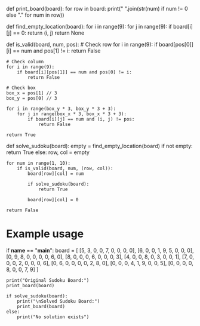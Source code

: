 
def print_board(board):
    for row in board:
        print(" ".join(str(num) if num != 0 else "." for num in row))

def find_empty_location(board):
    for i in range(9):
        for j in range(9):
            if board[i][j] == 0:
                return (i, j)
    return None

def is_valid(board, num, pos):
    # Check row
    for i in range(9):
        if board[pos[0]][i] == num and pos[1] != i:
            return False

    # Check column
    for i in range(9):
        if board[i][pos[1]] == num and pos[0] != i:
            return False

    # Check box
    box_x = pos[1] // 3
    box_y = pos[0] // 3

    for i in range(box_y * 3, box_y * 3 + 3):
        for j in range(box_x * 3, box_x * 3 + 3):
            if board[i][j] == num and (i, j) != pos:
                return False

    return True

def solve_sudoku(board):
    empty = find_empty_location(board)
    if not empty:
        return True
    else:
        row, col = empty

    for num in range(1, 10):
        if is_valid(board, num, (row, col)):
            board[row][col] = num

            if solve_sudoku(board):
                return True

            board[row][col] = 0

    return False

# Example usage
if __name__ == "__main__":
    board = [
        [5, 3, 0, 0, 7, 0, 0, 0, 0],
        [6, 0, 0, 1, 9, 5, 0, 0, 0],
        [0, 9, 8, 0, 0, 0, 0, 6, 0],
        [8, 0, 0, 0, 6, 0, 0, 0, 3],
        [4, 0, 0, 8, 0, 3, 0, 0, 1],
        [7, 0, 0, 0, 2, 0, 0, 0, 6],
        [0, 6, 0, 0, 0, 0, 2, 8, 0],
        [0, 0, 0, 4, 1, 9, 0, 0, 5],
        [0, 0, 0, 0, 8, 0, 0, 7, 9]
    ]

    print("Original Sudoku Board:")
    print_board(board)

    if solve_sudoku(board):
        print("\nSolved Sudoku Board:")
        print_board(board)
    else:
        print("No solution exists")
